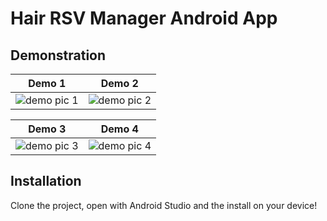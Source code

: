 # Hair RSV Manager Android App

## Demonstration

|Demo 1       |Demo 2   |
| :---------: | :---------: |
| ![demo pic 1](https://lh3.googleusercontent.com/wFBDt9OwOw1yvnL-h3ynZBft0NesOweEcGu52FxXiwtVy0IohtBCLOT0MWfVrTN3_aM=w2560-h969-rw)| ![demo pic 2](https://lh3.googleusercontent.com/mc3dxdESAp1s9yaaTw6OWW9EPRl5d_ZQrA5CdHIwEe_T5H5hXaRs_NJNNnyh4_BmpID1=w2560-h969-rw)|


|Demo 3       |Demo 4   |
| :---------: | :---------: |
| ![demo pic 3](https://lh3.googleusercontent.com/9fwYOGcpkd1Y1BYDMyiYee10-Yi69oDy8jc8SuQWqgB8RLdUMCh2cZaWVSSP4lxf_g=w2560-h969-rw)| ![demo pic 4](https://lh3.googleusercontent.com/HFTPPMIVO1wmNOHkmusdSOGQiOEGeavtc-UYDuf7FCE3UEJv2OGKbbnpjTFNR2tFfBI=w2560-h969-rw)|

## Installation

Clone the project, open with Android Studio and the install on your device!
